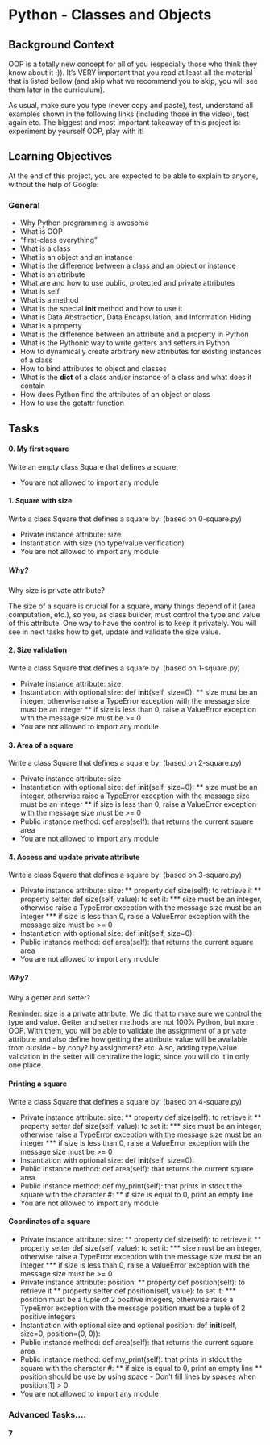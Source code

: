 # Python - Classes and Objects

## Background Context
OOP is a totally new concept for all of you (especially those who think they know about it :)). It’s VERY important that you read at least all the material that is listed bellow (and skip what we recommend you to skip, you will see them later in the curriculum).

As usual, make sure you type (never copy and paste), test, understand all examples shown in the following links (including those in the video), test again etc. The biggest and most important takeaway of this project is: experiment by yourself OOP, play with it!

## Learning Objectives
At the end of this project, you are expected to be able to explain to anyone, without the help of Google:

### General
* Why Python programming is awesome
* What is OOP
* “first-class everything”
* What is a class
* What is an object and an instance
* What is the difference between a class and an object or instance
* What is an attribute
* What are and how to use public, protected and private attributes
* What is self
* What is a method
* What is the special __init__ method and how to use it
* What is Data Abstraction, Data Encapsulation, and Information Hiding
* What is a property
* What is the difference between an attribute and a property in Python
* What is the Pythonic way to write getters and setters in Python
* How to dynamically create arbitrary new attributes for existing instances of a class
* How to bind attributes to object and classes
* What is the __dict__ of a class and/or instance of a class and what does it contain
* How does Python find the attributes of an object or class
* How to use the getattr function

## Tasks

#### 0. My first square
Write an empty class Square that defines a square:

* You are not allowed to import any module

#### 1. Square with size
Write a class Square that defines a square by: (based on 0-square.py)

* Private instance attribute: size
* Instantiation with size (no type/value verification)
* You are not allowed to import any module
##### Why?

Why size is private attribute?

The size of a square is crucial for a square, many things depend of it (area computation, etc.), so you, as class builder, must control the type and value of this attribute. One way to have the control is to keep it privately. You will see in next tasks how to get, update and validate the size value.

#### 2. Size validation
Write a class Square that defines a square by: (based on 1-square.py)

* Private instance attribute: size
* Instantiation with optional size: def __init__(self, size=0):
** size must be an integer, otherwise raise a TypeError exception with the message size must be an integer
** if size is less than 0, raise a ValueError exception with the message size must be >= 0
* You are not allowed to import any module

#### 3. Area of a square
Write a class Square that defines a square by: (based on 2-square.py)

* Private instance attribute: size
* Instantiation with optional size: def __init__(self, size=0):
** size must be an integer, otherwise raise a TypeError exception with the message size must be an integer
** if size is less than 0, raise a ValueError exception with the message size must be >= 0
* Public instance method: def area(self): that returns the current square area
* You are not allowed to import any module

#### 4. Access and update private attribute
Write a class Square that defines a square by: (based on 3-square.py)

* Private instance attribute: size:
** property def size(self): to retrieve it
** property setter def size(self, value): to set it:
*** size must be an integer, otherwise raise a TypeError exception with the message size must be an integer
*** if size is less than 0, raise a ValueError exception with the message size must be >= 0
* Instantiation with optional size: def __init__(self, size=0):
* Public instance method: def area(self): that returns the current square area
* You are not allowed to import any module
##### Why?

Why a getter and setter?

Reminder: size is a private attribute. We did that to make sure we control the type and value. Getter and setter methods are not 100% Python, but more OOP. With them, you will be able to validate the assignment of a private attribute and also define how getting the attribute value will be available from outside - by copy? by assignment? etc. Also, adding type/value validation in the setter will centralize the logic, since you will do it in only one place.

#### Printing a square
Write a class Square that defines a square by: (based on 4-square.py)

* Private instance attribute: size:
** property def size(self): to retrieve it
** property setter def size(self, value): to set it:
*** size must be an integer, otherwise raise a TypeError exception with the message size must be an integer
*** if size is less than 0, raise a ValueError exception with the message size must be >= 0
* Instantiation with optional size: def __init__(self, size=0):
* Public instance method: def area(self): that returns the current square area
* Public instance method: def my_print(self): that prints in stdout the square with the character #:
** if size is equal to 0, print an empty line
* You are not allowed to import any module

#### Coordinates of a square
* Private instance attribute: size:
** property def size(self): to retrieve it
** property setter def size(self, value): to set it:
*** size must be an integer, otherwise raise a TypeError exception with the message size must be an integer
*** if size is less than 0, raise a ValueError exception with the message size must be >= 0
* Private instance attribute: position:
** property def position(self): to retrieve it
** property setter def position(self, value): to set it:
*** position must be a tuple of 2 positive integers, otherwise raise a TypeError exception with the message position must be a tuple of 2 positive integers
* Instantiation with optional size and optional position: def __init__(self, size=0, position=(0, 0)):
* Public instance method: def area(self): that returns the current square area
* Public instance method: def my_print(self): that prints in stdout the square with the character #:
** if size is equal to 0, print an empty line
** position should be use by using space - Don’t fill lines by spaces when position[1] > 0
* You are not allowed to import any module

### Advanced Tasks....
#### 7